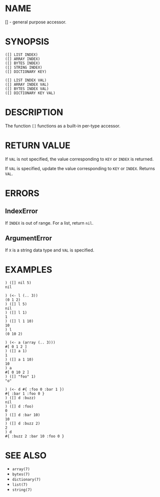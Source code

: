 # NAME
[] - general purpose accessor.

# SYNOPSIS

    ([] LIST INDEX)
    ([] ARRAY INDEX)
    ([] BYTES INDEX)
    ([] STRING INDEX)
    ([] DICTIONARY KEY)
    
    ([] LIST INDEX VAL)
    ([] ARRAY INDEX VAL)
    ([] BYTES INDEX VAL)
    ([] DICTIONARY KEY VAL)

# DESCRIPTION
The function `[]` functions as a built-in per-type accessor.

# RETURN VALUE
If `VAL` is not specified, the value corresponding to `KEY` or `INDEX` is returned.

If `VAL` is specified, update the value corresponding to `KEY` or `INDEX`. Returns `VAL`.

# ERRORS
## IndexError
If `INDEX` is out of range. For a list, return `nil`.

## ArgumentError
If `X` is a string data type and `VAL` is specified.

# EXAMPLES

    ) ([] nil 5)
    nil

    ) (<- l (.. 3))
    (0 1 2)
    ) ([] l 5)
    nil
    ) ([] l 1)
    1
    ) ([] l 1 10)
    10
    ) l
    (0 10 2)

    ) (<- a (array (.. 3)))
    #[ 0 1 2 ]
    ) ([] a 1)
    1
    ) ([] a 1 10)
    10
    ) a
    #[ 0 10 2 ]
    ) ([] "foo" 1)
    "o"

    ) (<- d #{ :foo 0 :bar 1 })
    #{ :bar 1 :foo 0 }
    ) ([] d :buzz)
    nil
    ) ([] d :foo)
    0
    ) ([] d :bar 10)
    10
    ) ([] d :buzz 2)
    2
    ) d
    #{ :buzz 2 :bar 10 :foo 0 }

# SEE ALSO
- `array(7)`
- `bytes(7)`
- `dictionary(7)`
- `list(7)`
- `string(7)`
